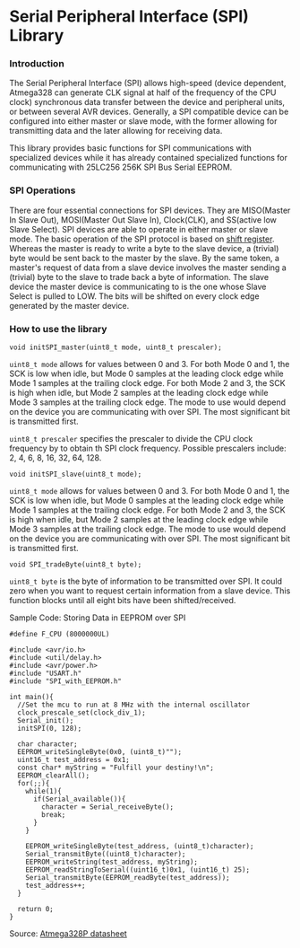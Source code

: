 # Serial Peripheral Interface (SPI) Library

### Introduction
The Serial Peripheral Interface (SPI) allows high-speed (device dependent, Atmega328 can generate CLK signal at half of the frequency of the CPU clock) synchronous data transfer between the device and peripheral units, or between several AVR devices. Generally, a SPI compatible device can be configured into either master or slave mode, with the former allowing for transmitting data and the later allowing for receiving data.

This library provides basic functions for SPI communications with specialized devices while it has already contained specialized functions for communicating with 25LC256 256K SPI Bus Serial EEPROM.

### SPI Operations
There are four essential connections for SPI devices. They are MISO(Master In Slave Out), MOSI(Master Out Slave In), Clock(CLK), and SS(active low Slave Select). SPI devices are able to operate in either master or slave mode. The basic operation of the SPI protocol is based on [shift register](https://en.wikipedia.org/wiki/Shift_register). Whereas the master is ready to write a byte to the slave device, a (trivial) byte would be sent back to the master by the slave. By the same token, a master's request of data from a slave device involves the master sending a (trivial) byte to the slave to trade back a byte of information. The slave device the master device is communicating to is the one whose Slave Select is pulled to LOW. The bits will be shifted on every clock edge generated by the master device.

### How to use the library
```
void initSPI_master(uint8_t mode, uint8_t prescaler);
```
`uint8_t mode` allows for values between 0 and 3. For both Mode 0 and 1, the SCK is low when idle, but Mode 0 samples at the leading clock edge while Mode 1 samples at the trailing clock edge. For both Mode 2 and 3, the SCK is high when idle, but Mode 2 samples at the leading clock edge while Mode 3 samples at the trailing clock edge. The mode to use would depend on the device you are communicating with over SPI. The most significant bit is transmitted first.

`uint8_t prescaler` specifies the prescaler to divide the CPU clock frequency by to obtain th SPI clock frequency. Possible prescalers include: 2, 4, 6, 8, 16, 32, 64, 128.

```
void initSPI_slave(uint8_t mode);
```
`uint8_t mode` allows for values between 0 and 3. For both Mode 0 and 1, the SCK is low when idle, but Mode 0 samples at the leading clock edge while Mode 1 samples at the trailing clock edge. For both Mode 2 and 3, the SCK is high when idle, but Mode 2 samples at the leading clock edge while Mode 3 samples at the trailing clock edge. The mode to use would depend on the device you are communicating with over SPI. The most significant bit is transmitted first.


```
void SPI_tradeByte(uint8_t byte);
```
`uint8_t byte` is the byte of information to be transmitted over SPI. It could zero when you want to request certain information from a slave device. This function blocks until all eight bits have been shifted/received.

Sample Code: Storing Data in EEPROM over SPI
```
#define F_CPU (8000000UL)

#include <avr/io.h>
#include <util/delay.h>
#include <avr/power.h>
#include "USART.h"
#include "SPI_with_EEPROM.h"

int main(){
  //Set the mcu to run at 8 MHz with the internal oscillator
  clock_prescale_set(clock_div_1);
  Serial_init();
  initSPI(0, 128);

  char character;
  EEPROM_writeSingleByte(0x0, (uint8_t)"");
  uint16_t test_address = 0x1;
  const char* myString = "Fulfill your destiny!\n";
  EEPROM_clearAll();
  for(;;){
    while(1){
      if(Serial_available()){
        character = Serial_receiveByte();
        break;
      }
    }

    EEPROM_writeSingleByte(test_address, (uint8_t)character);
    Serial_transmitByte((uint8_t)character);
    EEPROM_writeString(test_address, myString);
    EEPROM_readStringToSerial((uint16_t)0x1, (uint16_t) 25);
    Serial_transmitByte(EEPROM_readByte(test_address));
    test_address++;
  }

  return 0;
}
```

Source: [Atmega328P datasheet](http://ww1.microchip.com/downloads/en/DeviceDoc/ATmega328_P%20AVR%20MCU%20with%20picoPower%20Technology%20Data%20Sheet%2040001984A.pdf)
